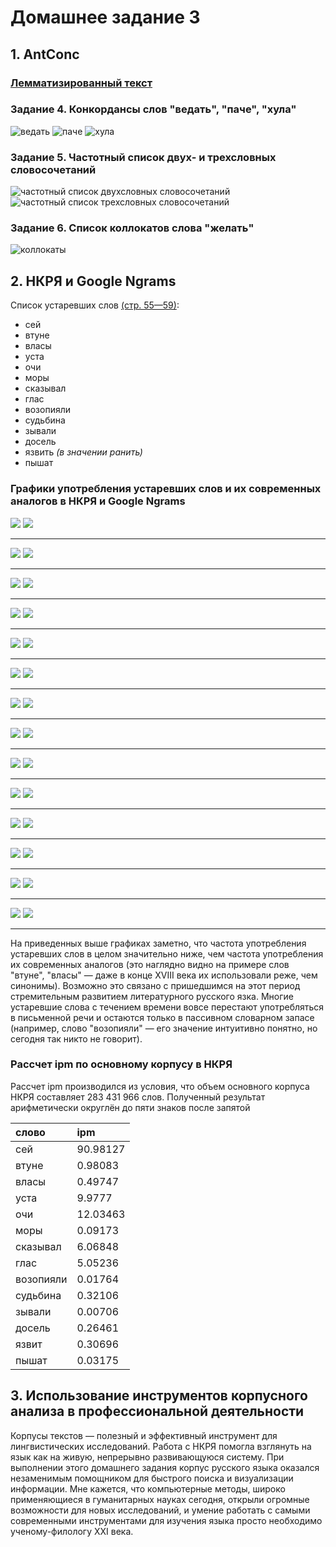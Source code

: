 # Домашнее задание 3
## 1. AntConc
### [Лемматизированный текст](https://github.com/katerimark/katerimark.github.io/blob/master/hw3/output.txt)
### Задание 4. Конкордансы слов "ведать", "паче", "хула"
![ведать](https://github.com/katerimark/katerimark.github.io/blob/master/hw3/4%E2%80%946/4.1.jpg)
![паче](https://github.com/katerimark/katerimark.github.io/blob/master/hw3/4%E2%80%946/4.2.jpg)
![хула](https://github.com/katerimark/katerimark.github.io/blob/master/hw3/4%E2%80%946/4.3.jpg)
### Задание 5. Частотный список двух- и трехсловных словосочетаний
![частотный список двухсловных словосочетаний](https://github.com/katerimark/katerimark.github.io/blob/master/hw3/4%E2%80%946/5.1.jpg)
![частотный список трехсловных словосочетаний](https://github.com/katerimark/katerimark.github.io/blob/master/hw3/4%E2%80%946/5.2.jpg)
### Задание 6. Список коллокатов слова "желать"
![коллокаты](https://github.com/katerimark/katerimark.github.io/blob/master/hw3/4%E2%80%946/6.jpg)
## 2. НКРЯ и Google Ngrams
Список устаревших слов [(стр. 55—59)](https://rvb.ru/18vek/bogdanovich/01text/01psyche/01.htm):
- сей
- втуне
- власы
- уста
- очи
- моры
- сказывал
- глас
- возопияли
- судьбина
- зывали
- досель
- язвить *(в значении ранить)*
- пышат
### Графики употребления устаревших слов и их современных аналогов в НКРЯ и Google Ngrams

![](https://github.com/katerimark/katerimark.github.io/blob/master/hw3/%D0%93%D1%80%D0%B0%D1%84%D0%B8%D0%BA%D0%B8%20%D1%81%D0%BB%D0%BE%D0%B2%D0%BE%D1%83%D0%BF%D0%BE%D1%82%D1%80%D0%B5%D0%B1%D0%BB%D0%B5%D0%BD%D0%B8%D1%8F/%D0%9D%D0%9A%D0%A0%D0%AF/NKRYA1.png)
![](https://github.com/katerimark/katerimark.github.io/blob/master/hw3/%D0%93%D1%80%D0%B0%D1%84%D0%B8%D0%BA%D0%B8%20%D1%81%D0%BB%D0%BE%D0%B2%D0%BE%D1%83%D0%BF%D0%BE%D1%82%D1%80%D0%B5%D0%B1%D0%BB%D0%B5%D0%BD%D0%B8%D1%8F/Google%20Ngrams/GN1.png)
____

![](https://github.com/katerimark/katerimark.github.io/blob/master/hw3/%D0%93%D1%80%D0%B0%D1%84%D0%B8%D0%BA%D0%B8%20%D1%81%D0%BB%D0%BE%D0%B2%D0%BE%D1%83%D0%BF%D0%BE%D1%82%D1%80%D0%B5%D0%B1%D0%BB%D0%B5%D0%BD%D0%B8%D1%8F/%D0%9D%D0%9A%D0%A0%D0%AF/NKRYA2.png)
![](https://github.com/katerimark/katerimark.github.io/blob/master/hw3/%D0%93%D1%80%D0%B0%D1%84%D0%B8%D0%BA%D0%B8%20%D1%81%D0%BB%D0%BE%D0%B2%D0%BE%D1%83%D0%BF%D0%BE%D1%82%D1%80%D0%B5%D0%B1%D0%BB%D0%B5%D0%BD%D0%B8%D1%8F/Google%20Ngrams/GN2.png)
____

![](https://github.com/katerimark/katerimark.github.io/blob/master/hw3/%D0%93%D1%80%D0%B0%D1%84%D0%B8%D0%BA%D0%B8%20%D1%81%D0%BB%D0%BE%D0%B2%D0%BE%D1%83%D0%BF%D0%BE%D1%82%D1%80%D0%B5%D0%B1%D0%BB%D0%B5%D0%BD%D0%B8%D1%8F/%D0%9D%D0%9A%D0%A0%D0%AF/NKRYA4.png)
![](https://github.com/katerimark/katerimark.github.io/blob/master/hw3/%D0%93%D1%80%D0%B0%D1%84%D0%B8%D0%BA%D0%B8%20%D1%81%D0%BB%D0%BE%D0%B2%D0%BE%D1%83%D0%BF%D0%BE%D1%82%D1%80%D0%B5%D0%B1%D0%BB%D0%B5%D0%BD%D0%B8%D1%8F/Google%20Ngrams/GN4.png)
____

![](https://github.com/katerimark/katerimark.github.io/blob/master/hw3/%D0%93%D1%80%D0%B0%D1%84%D0%B8%D0%BA%D0%B8%20%D1%81%D0%BB%D0%BE%D0%B2%D0%BE%D1%83%D0%BF%D0%BE%D1%82%D1%80%D0%B5%D0%B1%D0%BB%D0%B5%D0%BD%D0%B8%D1%8F/%D0%9D%D0%9A%D0%A0%D0%AF/NKRYA5.png)
![](https://github.com/katerimark/katerimark.github.io/blob/master/hw3/%D0%93%D1%80%D0%B0%D1%84%D0%B8%D0%BA%D0%B8%20%D1%81%D0%BB%D0%BE%D0%B2%D0%BE%D1%83%D0%BF%D0%BE%D1%82%D1%80%D0%B5%D0%B1%D0%BB%D0%B5%D0%BD%D0%B8%D1%8F/Google%20Ngrams/GN5.png)
____

![](https://github.com/katerimark/katerimark.github.io/blob/master/hw3/%D0%93%D1%80%D0%B0%D1%84%D0%B8%D0%BA%D0%B8%20%D1%81%D0%BB%D0%BE%D0%B2%D0%BE%D1%83%D0%BF%D0%BE%D1%82%D1%80%D0%B5%D0%B1%D0%BB%D0%B5%D0%BD%D0%B8%D1%8F/%D0%9D%D0%9A%D0%A0%D0%AF/NKRYA6.png)
![](https://github.com/katerimark/katerimark.github.io/blob/master/hw3/%D0%93%D1%80%D0%B0%D1%84%D0%B8%D0%BA%D0%B8%20%D1%81%D0%BB%D0%BE%D0%B2%D0%BE%D1%83%D0%BF%D0%BE%D1%82%D1%80%D0%B5%D0%B1%D0%BB%D0%B5%D0%BD%D0%B8%D1%8F/Google%20Ngrams/GN6.png)
____

![](https://github.com/katerimark/katerimark.github.io/blob/master/hw3/Графики%20словоупотребления/НКРЯ/NKRYA7.png)
![](https://github.com/katerimark/katerimark.github.io/blob/master/hw3/%D0%93%D1%80%D0%B0%D1%84%D0%B8%D0%BA%D0%B8%20%D1%81%D0%BB%D0%BE%D0%B2%D0%BE%D1%83%D0%BF%D0%BE%D1%82%D1%80%D0%B5%D0%B1%D0%BB%D0%B5%D0%BD%D0%B8%D1%8F/Google%20Ngrams/GN7.png)
____

![](https://github.com/katerimark/katerimark.github.io/blob/master/hw3/%D0%93%D1%80%D0%B0%D1%84%D0%B8%D0%BA%D0%B8%20%D1%81%D0%BB%D0%BE%D0%B2%D0%BE%D1%83%D0%BF%D0%BE%D1%82%D1%80%D0%B5%D0%B1%D0%BB%D0%B5%D0%BD%D0%B8%D1%8F/%D0%9D%D0%9A%D0%A0%D0%AF/NKRYA8.png)
![](https://github.com/katerimark/katerimark.github.io/blob/master/hw3/%D0%93%D1%80%D0%B0%D1%84%D0%B8%D0%BA%D0%B8%20%D1%81%D0%BB%D0%BE%D0%B2%D0%BE%D1%83%D0%BF%D0%BE%D1%82%D1%80%D0%B5%D0%B1%D0%BB%D0%B5%D0%BD%D0%B8%D1%8F/Google%20Ngrams/GN8.png)
____

![](https://github.com/katerimark/katerimark.github.io/blob/master/hw3/%D0%93%D1%80%D0%B0%D1%84%D0%B8%D0%BA%D0%B8%20%D1%81%D0%BB%D0%BE%D0%B2%D0%BE%D1%83%D0%BF%D0%BE%D1%82%D1%80%D0%B5%D0%B1%D0%BB%D0%B5%D0%BD%D0%B8%D1%8F/%D0%9D%D0%9A%D0%A0%D0%AF/NKRYA9.png)
![](https://github.com/katerimark/katerimark.github.io/blob/master/hw3/%D0%93%D1%80%D0%B0%D1%84%D0%B8%D0%BA%D0%B8%20%D1%81%D0%BB%D0%BE%D0%B2%D0%BE%D1%83%D0%BF%D0%BE%D1%82%D1%80%D0%B5%D0%B1%D0%BB%D0%B5%D0%BD%D0%B8%D1%8F/Google%20Ngrams/GN9.png)
____

![](https://github.com/katerimark/katerimark.github.io/blob/master/hw3/%D0%93%D1%80%D0%B0%D1%84%D0%B8%D0%BA%D0%B8%20%D1%81%D0%BB%D0%BE%D0%B2%D0%BE%D1%83%D0%BF%D0%BE%D1%82%D1%80%D0%B5%D0%B1%D0%BB%D0%B5%D0%BD%D0%B8%D1%8F/%D0%9D%D0%9A%D0%A0%D0%AF/NKRYA10.png)
![](https://github.com/katerimark/katerimark.github.io/blob/master/hw3/%D0%93%D1%80%D0%B0%D1%84%D0%B8%D0%BA%D0%B8%20%D1%81%D0%BB%D0%BE%D0%B2%D0%BE%D1%83%D0%BF%D0%BE%D1%82%D1%80%D0%B5%D0%B1%D0%BB%D0%B5%D0%BD%D0%B8%D1%8F/Google%20Ngrams/GN10.png)
____

![](https://github.com/katerimark/katerimark.github.io/blob/master/hw3/%D0%93%D1%80%D0%B0%D1%84%D0%B8%D0%BA%D0%B8%20%D1%81%D0%BB%D0%BE%D0%B2%D0%BE%D1%83%D0%BF%D0%BE%D1%82%D1%80%D0%B5%D0%B1%D0%BB%D0%B5%D0%BD%D0%B8%D1%8F/%D0%9D%D0%9A%D0%A0%D0%AF/NKRYA11.png)
![](https://github.com/katerimark/katerimark.github.io/blob/master/hw3/%D0%93%D1%80%D0%B0%D1%84%D0%B8%D0%BA%D0%B8%20%D1%81%D0%BB%D0%BE%D0%B2%D0%BE%D1%83%D0%BF%D0%BE%D1%82%D1%80%D0%B5%D0%B1%D0%BB%D0%B5%D0%BD%D0%B8%D1%8F/Google%20Ngrams/GN11.png)
____

![](https://github.com/katerimark/katerimark.github.io/blob/master/hw3/%D0%93%D1%80%D0%B0%D1%84%D0%B8%D0%BA%D0%B8%20%D1%81%D0%BB%D0%BE%D0%B2%D0%BE%D1%83%D0%BF%D0%BE%D1%82%D1%80%D0%B5%D0%B1%D0%BB%D0%B5%D0%BD%D0%B8%D1%8F/%D0%9D%D0%9A%D0%A0%D0%AF/NKRYA12.png)
![](https://github.com/katerimark/katerimark.github.io/blob/master/hw3/%D0%93%D1%80%D0%B0%D1%84%D0%B8%D0%BA%D0%B8%20%D1%81%D0%BB%D0%BE%D0%B2%D0%BE%D1%83%D0%BF%D0%BE%D1%82%D1%80%D0%B5%D0%B1%D0%BB%D0%B5%D0%BD%D0%B8%D1%8F/Google%20Ngrams/GN12.png)
____

![](https://github.com/katerimark/katerimark.github.io/blob/master/hw3/%D0%93%D1%80%D0%B0%D1%84%D0%B8%D0%BA%D0%B8%20%D1%81%D0%BB%D0%BE%D0%B2%D0%BE%D1%83%D0%BF%D0%BE%D1%82%D1%80%D0%B5%D0%B1%D0%BB%D0%B5%D0%BD%D0%B8%D1%8F/%D0%9D%D0%9A%D0%A0%D0%AF/NKRYA13.png)
![](https://github.com/katerimark/katerimark.github.io/blob/master/hw3/%D0%93%D1%80%D0%B0%D1%84%D0%B8%D0%BA%D0%B8%20%D1%81%D0%BB%D0%BE%D0%B2%D0%BE%D1%83%D0%BF%D0%BE%D1%82%D1%80%D0%B5%D0%B1%D0%BB%D0%B5%D0%BD%D0%B8%D1%8F/Google%20Ngrams/GN13.png)
____

![](https://github.com/katerimark/katerimark.github.io/blob/master/hw3/%D0%93%D1%80%D0%B0%D1%84%D0%B8%D0%BA%D0%B8%20%D1%81%D0%BB%D0%BE%D0%B2%D0%BE%D1%83%D0%BF%D0%BE%D1%82%D1%80%D0%B5%D0%B1%D0%BB%D0%B5%D0%BD%D0%B8%D1%8F/%D0%9D%D0%9A%D0%A0%D0%AF/NKRYA14.png)
![](https://github.com/katerimark/katerimark.github.io/blob/master/hw3/%D0%93%D1%80%D0%B0%D1%84%D0%B8%D0%BA%D0%B8%20%D1%81%D0%BB%D0%BE%D0%B2%D0%BE%D1%83%D0%BF%D0%BE%D1%82%D1%80%D0%B5%D0%B1%D0%BB%D0%B5%D0%BD%D0%B8%D1%8F/Google%20Ngrams/GN14.png)
____

![](https://github.com/katerimark/katerimark.github.io/blob/master/hw3/%D0%93%D1%80%D0%B0%D1%84%D0%B8%D0%BA%D0%B8%20%D1%81%D0%BB%D0%BE%D0%B2%D0%BE%D1%83%D0%BF%D0%BE%D1%82%D1%80%D0%B5%D0%B1%D0%BB%D0%B5%D0%BD%D0%B8%D1%8F/%D0%9D%D0%9A%D0%A0%D0%AF/NKRYA15.png)
![](https://github.com/katerimark/katerimark.github.io/blob/master/hw3/%D0%93%D1%80%D0%B0%D1%84%D0%B8%D0%BA%D0%B8%20%D1%81%D0%BB%D0%BE%D0%B2%D0%BE%D1%83%D0%BF%D0%BE%D1%82%D1%80%D0%B5%D0%B1%D0%BB%D0%B5%D0%BD%D0%B8%D1%8F/Google%20Ngrams/GN15.png)
____

На приведенных выше графиках заметно, что частота употребления устаревших слов в целом значительно ниже, чем частота употребления их современных аналогов (это наглядно видно на примере слов "втуне", "власы" — даже в конце XVIII века их использовали реже, чем синонимы). Возможно это связано с пришедшимся на этот период стремительным развитием литературного русского язка. Многие устаревшие слова с течением времени вовсе перестают употребляться в письменной речи и остаются только в пассивном словарном запасе (например, слово "возопияли" — его значение интуитивно понятно, но сегодня так никто не говорит). 

### Рассчет ipm по основному корпусу в НКРЯ
Рассчет ipm производился из условия, что объем основного корпуса НКРЯ составляет 283 431 966 слов. Полученный результат арифметически округлён до пяти знаков после запятой

| слово | ipm |
|:----|:----|
| сей | 90.98127 |
| втуне | 0.98083 |
| власы | 0.49747 |
| уста | 9.9777 |
| очи | 12.03463 |
| моры | 0.09173 |
| сказывал | 6.06848 |
| глас | 5.05236 |
| возопияли | 0.01764 |
| судьбина | 0.32106 |
| зывали | 0.00706 |
| досель | 0.26461 |
| язвит | 0.30696 |
| пышат | 0.03175 |

## 3. Использование инструментов корпусного анализа в профессиональной деятельности

Корпусы текстов — полезный и эффективный инструмент для лингвистических исследований. Работа с НКРЯ помогла взглянуть на язык как на живую, непрерывно развивающуюся систему. При выполнении этого домашнего задания корпус русского языка оказался незаменимым помощником для быстрого поиска и визуализации информации. Мне кажется, что компьютерные методы, широко применяющиеся в гуманитарных науках сегодня, открыли огромные возможности для новых исследований, и умение работать с самыми современными инструментами для изучения языка просто необходимо ученому-филологу XXI века.
